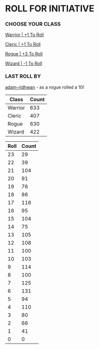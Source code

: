 # ROLL FOR INITIATIVE
### CHOOSE YOUR CLASS

[Warrior | +1 To Roll](https://github.com/benjaminsampica/benjaminsampica/issues/new?title=roll%7Cwarrior&body=Just+click+%27Submit+new+issue%27.)

[Cleric | +1 To Roll](https://github.com/benjaminsampica/benjaminsampica/issues/new?title=roll%7Ccleric&body=Just+click+%27Submit+new+issue%27.)

[Rogue | +3 To Roll](https://github.com/benjaminsampica/benjaminsampica/issues/new?title=roll%7Crogue&body=Just+click+%27Submit+new+issue%27.)

[Wizard | -1 To Roll](https://github.com/benjaminsampica/benjaminsampica/issues/new?title=roll%7Cwizard&body=Just+click+%27Submit+new+issue%27.)
### LAST ROLL BY
[adam-ridhwan](https://www.github.com/adam-ridhwan) - as a rogue rolled a 10!

|Class|Count|
|-|-|
|Warrior|633|
|Cleric|407|
|Rogue|630|
|Wizard|422|

|Roll|Count|
|-|-|
|23|29
|22|39
|21|104
|20|91
|19|76
|18|86
|17|116
|16|95
|15|104
|14|75
|13|105
|12|108
|11|100
|10|103
|9|114
|8|100
|7|125
|6|131
|5|94
|4|110
|3|80
|2|66
|1|41
|0|0
